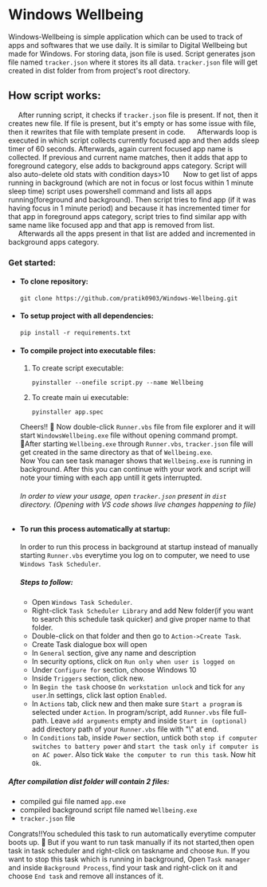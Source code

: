 # Windows Wellbeing
Windows-Wellbeing is simple application which can be used to track of apps and softwares that we use daily. It is similar to Digital Wellbeing but made for Windows. 
For storing data, json file is used. Script generates json file named `tracker.json` where it stores its all data.
`tracker.json` file will get created in dist folder from from project's root directory.

## How script works:
&nbsp;&nbsp;&nbsp;&nbsp;&nbsp;After running script, it checks if `tracker.json` file is present. If not, then it creates new file. If file is present, but it's empty or has some issue with file, then it rewrites that file with template present in code. 
&nbsp;&nbsp;&nbsp;&nbsp;&nbsp;Afterwards loop is executed in which script collects currently focused app and then adds sleep timer of 60 seconds. Afterwards, again current focused app name is collected. If previous and current name matches, then it adds that app to foreground category, else adds to background apps category. Script will also auto-delete old stats with condition days>10
&nbsp;&nbsp;&nbsp;&nbsp;&nbsp; Now to get list of apps running in background (which are not in focus or lost focus within 1 minute sleep time) script uses powershell command and lists all apps running(foreground and background). Then script tries to find app (if it was having focus in 1 minute period) and because it has incremented timer for that app in foreground apps category, script tries to find similar app with same name like focused app and that app is removed from list. 
&nbsp;&nbsp;&nbsp;&nbsp;&nbsp;Afterwards all the apps present in that list are added and incremented in background apps category.  

### Get started:
* #### To clone repository:
    ```
    git clone https://github.com/pratik0903/Windows-Wellbeing.git
    ```

* #### To setup project with all dependencies:
    ```
    pip install -r requirements.txt
    ```
* #### To compile project into executable files:
    1.  To create script executable:
        ``` 
        pyinstaller --onefile script.py --name Wellbeing
        ```
    2. To create main ui executable:
        ```
        pyinstaller app.spec
        ```
    
    
    Cheers!! :clinking_glasses:
    Now double-click `Runner.vbs` file from file explorer and it will start `WindowsWellbeing.exe` file without opening command prompt.<br/>
    :pushpin:After starting `Wellbeing.exe` through `Runner.vbs`, `tracker.json` file will get created in the same directory as that of `Wellbeing.exe`.<br/>
    Now You can see task manager shows that `Wellbeing.exe` is running in background. After this you can continue with your work and script will note your timing with each app untill it gets interrupted.
    ###### In order to view your usage, open `tracker.json` present in `dist` directory. (Opening with VS code shows live changes happening to file)

* #### To run this process automatically at startup:
    In order to run this process in background at startup instead of manually starting `Runner.vbs` everytime you log on to computer, we need to use `Windows Task Scheduler`.

    ##### Steps to follow:
    - Open `Windows Task Scheduler`.
    - Right-click `Task Scheduler Library` and add New folder(if you want to search this schedule task quicker) and give proper name to that folder.
    - Double-click on that folder and then go to `Action->Create Task`.
    - Create Task dialogue box will open
    - In `General` section, give any name and description
    - In security options, click on `Run only when user is logged on`
    - Under `Configure for` section, choose Windows 10
    - Inside `Triggers` section, click new.
    - In `Begin the task` choose `On workstation unlock` and tick for `any user`.In settings, click last option `Enabled`.
    - In `Actions` tab, click new and then make sure `Start a program` is selected under `Action`. In program/script, add `Runner.vbs` file full-path. Leave  `add arguments` empty and inside `Start in (optional)` add directory path of your `Runner.vbs` file with "\\" at end.
    - In `Conditions` tab, inside `Power` section, untick both `stop if computer switches to battery power` and `start the task only if computer is on AC power`. Also tick `Wake the computer to run this task`. Now hit `Ok`.

##### After compilation dist folder will contain 2 files: 
* compiled gui file named `app.exe`
* compiled background script file named `Wellbeing.exe`
* `tracker.json` file
    
 Congrats!!You scheduled this task to run automatically everytime computer boots up. :tada:
 But if you want to run task manually if its not started,then open task in task scheduler and right-click on taskname and choose `Run`. 
 If you want to stop this task which is running in background, Open `Task manager` and inside `Background Process`, find your task and right-click on it and choose `End task` and remove all instances of it.
